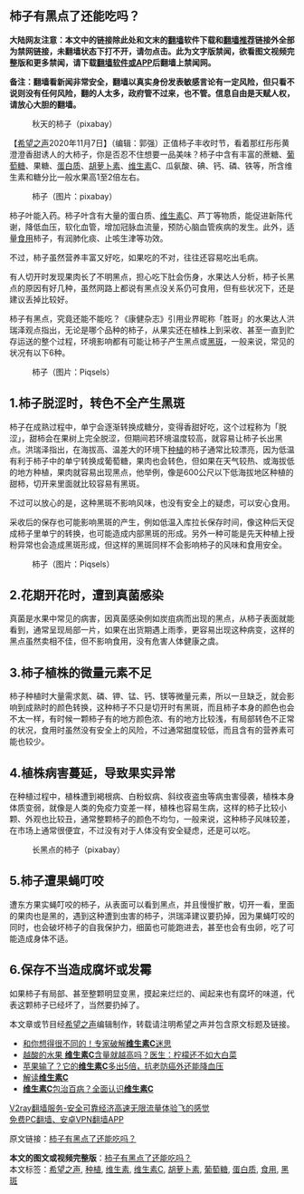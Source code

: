  <h2>柿子有黑点了还能吃吗？</h2> <p class="notice"><b>大陆网友注意：本文中的链接除此处和文末的<a href="https://github.com/bannedbook/fanqiang" >翻墙</a>软件下载和<a href="https://github.com/killgcd/justmysocks/blob/master/README.md">翻墙推荐</a>链接外全部为禁网链接，未翻墙状态下打不开，请勿点击。此为文字版禁闻，欲看图文视频完整版和更多禁闻，请下载<a href="https://github.com/bannedbook/fanqiang">翻墙软件或APP</a>后翻墙上禁闻网。</p><p>备注：翻墙看新闻非常安全，翻墙以真实身份发表敏感言论有一定风险，但只看不说则没有任何风险，翻的人太多，政府管不过来，也不管。信息自由是天赋人权，请放心大胆的翻墙。</b></p>  <div class="entry"> <figure><figcaption>秋天的柿子（pixabay）</figcaption></figure> <p>【<span class='wp_keywordlink_affiliate'><a href="https://www.soundofhope.org" title="希望之声" target="_blank">希望之声</a></span>2020年11月7日】（编辑：郭强）正值柿子丰收时节，看着那红彤彤黄澄澄香甜诱人的大柿子，你是否忍不住想要一品美味？柿子中含有丰富的蔗糖、<a href="https://www.bannedbook.org/bnews/tag/%E8%91%A1%E8%90%84%E7%B3%96/" class="st_tag internal_tag" rel="tag" title="标签 葡萄糖 下的日志">葡萄糖</a>、果糖、<a href="https://www.bannedbook.org/bnews/tag/%E8%9B%8B%E7%99%BD%E8%B4%A8/" class="st_tag internal_tag" rel="tag" title="标签 蛋白质 下的日志">蛋白质</a>、<a href="https://www.bannedbook.org/bnews/tag/%E8%83%A1%E8%90%9D%E5%8D%9C%E7%B4%A0/" class="st_tag internal_tag" rel="tag" title="标签 胡萝卜素 下的日志">胡萝卜素</a>、<a href="https://www.bannedbook.org/bnews/tag/%E7%BB%B4%E7%94%9F%E7%B4%A0/" class="st_tag internal_tag" rel="tag" title="标签 维生素 下的日志">维生素</a>C、瓜氨酸、碘、钙、磷、铁等，所含维生素和糖分比一般水果高1至2倍左右。</p> <figure><figcaption>柿子（图片：pixabay）</figcaption></figure> <p>柿子叶能入药。柿子叶含有大量的蛋白质、<a href="https://www.bannedbook.org/bnews/tag/%E7%BB%B4%E7%94%9F%E7%B4%A0C/" class="st_tag internal_tag" rel="tag" title="标签 维生素C 下的日志">维生素C</a>、芦丁等物质，能促进新陈代谢，降低血压，软化血管，增加冠脉血流量，预防心脑血管疾病的发生。此外，适量<a href="https://www.bannedbook.org/bnews/tag/%E9%A3%9F%E7%94%A8/" class="st_tag internal_tag" rel="tag" title="标签 食用 下的日志">食用</a>柿子，有润肺化痰、止咳生津等功效。</p> <p>不过，柿子虽然营养丰富又好吃，如果吃的不对，往往还容易吃出毛病。</p>  <p>有人切开时发现果肉长了不明黑点，担心吃下肚会伤身，水果达人分析，柿子长黑点的原因有好几种，虽然网路上都说有黑点没关系仍可食用，但有些状况下，还是建议丢掉比较好。</p> <p>柿子有黑点，究竟还能不能吃？《康健杂志》引用业界昵称「胜哥」的水果达人洪瑞泽观点指出，无论是哪个品种的柿子，从果实还在植株上到采收、甚至一直到贮存运送的整个过程，环境影响都有可能让柿子产生黑点或<a href="https://www.bannedbook.org/bnews/tag/%E9%BB%91%E6%96%91/" class="st_tag internal_tag" rel="tag" title="标签 黑斑 下的日志">黑斑</a>，一般来说，常见的状况有以下6种。</p> <figure><figcaption>柿子（图片：Piqsels）</figcaption></figure> <h2>1.柿子脱涩时，转色不全产生黑斑</h2> <p>柿子在成熟过程中，单宁会逐渐转换成糖分，变得香甜好吃，这个过程称为「脱涩」，甜柿会在果树上完全脱涩，但期间若环境温度较高，就容易让柿子长出黑点。洪瑞泽指出，在海拔高、温差大的环境下<a href="https://www.bannedbook.org/bnews/tag/%E7%A7%8D%E6%A4%8D/" class="st_tag internal_tag" rel="tag" title="标签 种植 下的日志">种植</a>的柿子通常比较漂亮，因为低温有利于柿子中的单宁转换成葡萄糖，果肉也会转色，但如果在天气较热、或海拔低的地方种植，果肉就容易出现黑点，他举例，像是600公尺以下低海拔地区种植的甜柿，切开来里面就比较容易有黑斑。</p>  <p>不过可以放心的是，这种黑斑不影响风味，也没有安全上的疑虑，可以安心食用。</p> <p>采收后的保存也可能影响黑斑的产生，例如低温入库拉长保存时间，像这种后天促成柿子里单宁的转换，也可能造成内部黑斑的形成。另外一种可能是先天种植上授粉异常也会造成黑斑形成，但这样的黑斑同样不会影响柿子的风味和食用安全。</p> <figure><figcaption>柿子（图片：Piqsels）</figcaption></figure> <h2>2.花期开花时，遭到真菌感染</h2> <p>真菌是水果中常见的病害，因真菌感染例如炭疽病而出现的黑点，从柿子表面就能看到，通常呈现局部一片，如果在出货期遇上雨季，更容易出现这种病变，这样的黑点虽然卖相不佳，但不影响食用，没有危害人体健康之虞。</p>  <h2>3.柿子植株的微量元素不足</h2> <p>柿子种植时大量需求氮、磷、钾、锰、钙、镁等微量元素，所以一旦缺乏，就会影响到成熟时的颜色转换，这种柿子不只是切开时有黑斑，而且柿子本身的颜色也会不太一样，有时候一颗柿子有的地方颜色浓、有的地方比较浅，有局部转色不正常的状况，食用时虽然没有安全上的风险，不过通常甜度较低，而且含有的营养素可能也较少。</p> <h2>4.植株病害蔓延，导致果实异常</h2> <p>在种植过程中，植株遭到褐根病、白粉蚁病、斜纹夜盗虫等病虫害侵袭，植株本身体质变弱，就像是人类的免疫力变差一样，植株也容易生病，这样的柿子比较小颗、外观也比较丑，通常整颗柿子的颜色不均匀，一般来说，这种柿子风味较差，在市场上通常很便宜，不过没有对于人体没有安全疑虑，还是可以吃。</p> <figure><figcaption>长黑点的柿子（pixabay）</figcaption></figure> <h2>5.柿子遭果蝇叮咬</h2> <p>遭东方果实蝇叮咬的柿子，从表面可以看到黑点，并且慢慢扩散，切开一看，里面的果肉也是黑的，遇到这种遭到虫害的柿子，洪瑞泽建议要扔掉，因为果蝇叮咬的同时，也会破坏柿子的自我保护力，细菌也可能跑进去，甚至也会有虫卵，吃了可能造成身体不适。</p>  <h2>6.保存不当造成腐坏或发霉</h2> <p>如果柿子有局部、甚至整颗明显变黑，摸起来烂烂的、闻起来也有腐坏的味道，代表这颗柿子已经坏了，当然要扔掉了。</p> <p>本文章或节目经<a href="https://www.bannedbook.org/bnews/tag/%e5%b8%8c%e6%9c%9b%e4%b9%8b%e5%a3%b0/" class="st_tag internal_tag" rel="tag" title="标签 希望之声 下的日志">希望之声</a>编辑制作，转载请注明希望之声并包含原文标题及链接。</p> <ul class='op-related-articles' title='相关阅读'> <li><a href='https://www.bannedbook.org/bnews/comments/20201030/1422831.html' target='_blank'>和你想得很不同的！专家破解<b>维生素C</b>迷思</a></li> <li><a href='https://www.bannedbook.org/bnews/health/20200921/1400186.html' target='_blank'>越酸的水果 <b>维生素C</b>含量就越高吗？医生：柠檬还不如大白菜</a></li> <li><a href='https://www.bannedbook.org/bnews/comments/20200908/1393060.html' target='_blank'>苹果输了？它的<b>维生素C</b>多出5倍，抗老防癌外还能降血压</a></li> <li><a href='https://www.bannedbook.org/bnews/comments/20200827/1386658.html' target='_blank'>解读<b>维生素C</b></a></li> <li><a href='https://www.bannedbook.org/bnews/health/20200825/1385445.html' target='_blank'><b>维生素C</b>包治百病？全面认识<b>维生素C</b></a></li> </ul> <p class="texttj"> <a href="https://www.bannedbook.org/forum23/topic22702.html" target="_blank">V2ray翻墙服务-安全可靠经济高速无限流量体验飞的感觉</a><br/> <a href="https://github.com/bannedbook/fanqiang/wiki/%E7%A6%81%E9%97%BB%E7%BD%91%E5%AE%89%E5%8D%93%E7%BF%BB%E5%A2%99%E6%96%B0%E9%97%BBAPP" target="_blank">免费PC翻墙、安卓VPN翻墙APP</a></p><p>原文链接：<a class="src_link"  href="https://www.soundofhope.org/post/438841" target="_blank">柿子有黑点了还能吃吗？</a></p><a name='sharetosocial'></a>       <div><b>本文的图文或视频完整版</b>：<a href='https://www.bannedbook.org/bnews/comments/20201107/1427351.html'>柿子有黑点了还能吃吗？</a></div>  </div><!--END ENTRY--> <div class="postfooter"> <div>本文标签：<a href="https://www.bannedbook.org/bnews/tag/%e5%b8%8c%e6%9c%9b%e4%b9%8b%e5%a3%b0/" rel="tag">希望之声</a>, <a href="https://www.bannedbook.org/bnews/tag/%E7%A7%8D%E6%A4%8D/" rel="tag">种植</a>, <a href="https://www.bannedbook.org/bnews/tag/%E7%BB%B4%E7%94%9F%E7%B4%A0/" rel="tag">维生素</a>, <a href="https://www.bannedbook.org/bnews/tag/%E7%BB%B4%E7%94%9F%E7%B4%A0C/" rel="tag">维生素C</a>, <a href="https://www.bannedbook.org/bnews/tag/%E8%83%A1%E8%90%9D%E5%8D%9C%E7%B4%A0/" rel="tag">胡萝卜素</a>, <a href="https://www.bannedbook.org/bnews/tag/%E8%91%A1%E8%90%84%E7%B3%96/" rel="tag">葡萄糖</a>, <a href="https://www.bannedbook.org/bnews/tag/%E8%9B%8B%E7%99%BD%E8%B4%A8/" rel="tag">蛋白质</a>, <a href="https://www.bannedbook.org/bnews/tag/%E9%A3%9F%E7%94%A8/" rel="tag">食用</a>, <a href="https://www.bannedbook.org/bnews/tag/%E9%BB%91%E6%96%91/" rel="tag">黑斑</a></div>  </div><!--END POSTFOOTER--> 